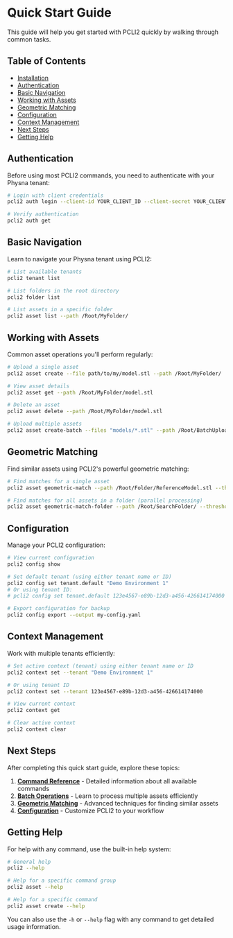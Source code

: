 # Quick Start Guide

This guide will help you get started with PCLI2 quickly by walking through common tasks.

## Table of Contents
- [Installation](#installation)
- [Authentication](#authentication)
- [Basic Navigation](#basic-navigation)
- [Working with Assets](#working-with-assets)
- [Geometric Matching](#geometric-matching)
- [Configuration](#configuration)
- [Context Management](#context-management)
- [Next Steps](#next-steps)
- [Getting Help](#getting-help)

## Authentication

Before using most PCLI2 commands, you need to authenticate with your Physna tenant:

```bash
# Login with client credentials
pcli2 auth login --client-id YOUR_CLIENT_ID --client-secret YOUR_CLIENT_SECRET

# Verify authentication
pcli2 auth get
```

## Basic Navigation

Learn to navigate your Physna tenant using PCLI2:

```bash
# List available tenants
pcli2 tenant list

# List folders in the root directory
pcli2 folder list

# List assets in a specific folder
pcli2 asset list --path /Root/MyFolder/
```

## Working with Assets

Common asset operations you'll perform regularly:

```bash
# Upload a single asset
pcli2 asset create --file path/to/my/model.stl --path /Root/MyFolder/

# View asset details
pcli2 asset get --path /Root/MyFolder/model.stl

# Delete an asset
pcli2 asset delete --path /Root/MyFolder/model.stl

# Upload multiple assets
pcli2 asset create-batch --files "models/*.stl" --path /Root/BatchUpload/
```

## Geometric Matching

Find similar assets using PCLI2's powerful geometric matching:

```bash
# Find matches for a single asset
pcli2 asset geometric-match --path /Root/Folder/ReferenceModel.stl --threshold 85.0

# Find matches for all assets in a folder (parallel processing)
pcli2 asset geometric-match-folder --path /Root/SearchFolder/ --threshold 90.0 --format csv --progress
```

## Configuration

Manage your PCLI2 configuration:

```bash
# View current configuration
pcli2 config show

# Set default tenant (using either tenant name or ID)
pcli2 config set tenant.default "Demo Environment 1"
# Or using tenant ID:
# pcli2 config set tenant.default 123e4567-e89b-12d3-a456-426614174000

# Export configuration for backup
pcli2 config export --output my-config.yaml
```

## Context Management

Work with multiple tenants efficiently:

```bash
# Set active context (tenant) using either tenant name or ID
pcli2 context set --tenant "Demo Environment 1"

# Or using tenant ID
pcli2 context set --tenant 123e4567-e89b-12d3-a456-426614174000

# View current context
pcli2 context get

# Clear active context
pcli2 context clear
```

## Next Steps

After completing this quick start guide, explore these topics:

1. **[Command Reference](commands/)** - Detailed information about all available commands
2. **[Batch Operations](batch.md)** - Learn to process multiple assets efficiently
3. **[Geometric Matching](geometric-matching.md)** - Advanced techniques for finding similar assets
4. **[Configuration](configuration.md)** - Customize PCLI2 to your workflow

## Getting Help

For help with any command, use the built-in help system:

```bash
# General help
pcli2 --help

# Help for a specific command group
pcli2 asset --help

# Help for a specific command
pcli2 asset create --help
```

You can also use the `-h` or `--help` flag with any command to get detailed usage information.